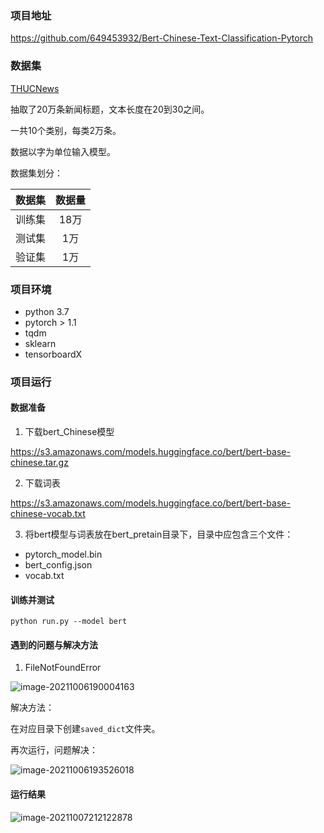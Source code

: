### 项目地址

https://github.com/649453932/Bert-Chinese-Text-Classification-Pytorch

### 数据集

[THUCNews](http://thuctc.thunlp.org/)

抽取了20万条新闻标题，文本长度在20到30之间。

一共10个类别，每类2万条。

数据以字为单位输入模型。

数据集划分：

| 数据集 | 数据量 |
| :----: | :----: |
| 训练集 |  18万  |
| 测试集 |  1万   |
| 验证集 |  1万   |

### 项目环境

+ python 3.7
+ pytorch > 1.1
+ tqdm
+ sklearn
+ tensorboardX

### 项目运行

#### 数据准备

1. 下载bert_Chinese模型

https://s3.amazonaws.com/models.huggingface.co/bert/bert-base-chinese.tar.gz

2. 下载词表

https://s3.amazonaws.com/models.huggingface.co/bert/bert-base-chinese-vocab.txt

3. 将bert模型与词表放在bert_pretain目录下，目录中应包含三个文件：

+ pytorch_model.bin
+ bert_config.json
+ vocab.txt

#### 训练并测试

```shell
python run.py --model bert
```

#### 遇到的问题与解决方法

1. FileNotFoundError

![image-20211006190004163](https://cdn.jsdelivr.net/gh/piggy925/BlogAssets@main/uPic/dl-10.png)

解决方法：

在对应目录下创建`saved_dict`文件夹。

再次运行，问题解决：

![image-20211006193526018](https://cdn.jsdelivr.net/gh/piggy925/BlogAssets@main/uPic/dl-11.png)

#### 运行结果

![image-20211007212122878](https://cdn.jsdelivr.net/gh/piggy925/BlogAssets@main/uPic/dl-13.png)

